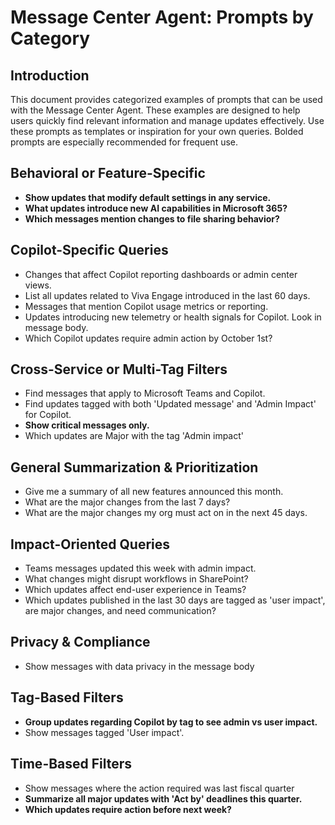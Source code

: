 # Message Center Agent: Prompts by Category
## Introduction
This document provides categorized examples of prompts that can be used with the Message Center Agent. These examples are designed to help users quickly find relevant information and manage updates effectively. Use these prompts as templates or inspiration for your own queries. Bolded prompts are especially recommended for frequent use.

## Behavioral or Feature-Specific
- **Show updates that modify default settings in any service.**
- **What updates introduce new AI capabilities in Microsoft 365?**
- **Which messages mention changes to file sharing behavior?**

## Copilot-Specific Queries
- Changes that affect Copilot reporting dashboards or admin center views.
- List all updates related to Viva Engage introduced in the last 60 days.
- Messages that mention Copilot usage metrics or reporting.
- Updates introducing new telemetry or health signals for Copilot. Look in message body.
- Which Copilot updates require admin action by October 1st?

## Cross-Service or Multi-Tag Filters
- Find messages that apply to Microsoft Teams and Copilot.
- Find updates tagged with both 'Updated message' and 'Admin Impact' for Copilot.
- **Show critical messages only.**
- Which updates are Major with the tag 'Admin impact'

## General Summarization & Prioritization
- Give me a summary of all new features announced this month.
- What are the major changes from the last 7 days?
- What are the major changes my org must act on in the next 45 days.

## Impact-Oriented Queries
- Teams messages updated this week with admin impact.
- What changes might disrupt workflows in SharePoint?
- Which updates affect end-user experience in Teams?
- Which updates published in the last 30 days are tagged as 'user impact', are major changes, and need communication?

## Privacy & Compliance
- Show messages with data privacy in the message body

## Tag-Based Filters
- **Group updates regarding Copilot by tag to see admin vs user impact.**
- Show messages tagged 'User impact'.

## Time-Based Filters
- Show messages where the action required was last fiscal quarter
- **Summarize all major updates with 'Act by' deadlines this quarter.**
- **Which updates require action before next week?**
